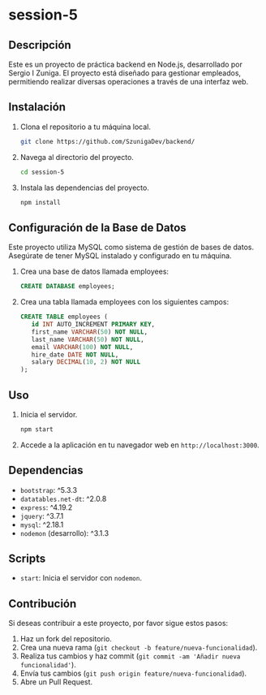 # session-5

## Descripción

Este es un proyecto de práctica backend en Node.js, desarrollado por Sergio I Zuniga. El proyecto está diseñado para gestionar empleados, permitiendo realizar diversas operaciones a través de una interfaz web.

## Instalación

1. Clona el repositorio a tu máquina local.
   ```bash
   git clone https://github.com/SzunigaDev/backend/
   ```
2. Navega al directorio del proyecto.
   ```bash
   cd session-5
   ```
3. Instala las dependencias del proyecto.
   ```bash
   npm install
   ```

## Configuración de la Base de Datos

Este proyecto utiliza MySQL como sistema de gestión de bases de datos. Asegúrate de tener MySQL instalado y configurado en tu máquina.

1. Crea una base de datos llamada employees:
   ```sql
   CREATE DATABASE employees;
   ```
2. Crea una tabla llamada employees con los siguientes campos:

   ```sql
   CREATE TABLE employees (
      id INT AUTO_INCREMENT PRIMARY KEY,
      first_name VARCHAR(50) NOT NULL,
      last_name VARCHAR(50) NOT NULL,
      email VARCHAR(100) NOT NULL,
      hire_date DATE NOT NULL,
      salary DECIMAL(10, 2) NOT NULL
   );

   ```

## Uso

1. Inicia el servidor.
   ```bash
   npm start
   ```
2. Accede a la aplicación en tu navegador web en `http://localhost:3000`.

## Dependencias

- `bootstrap`: ^5.3.3
- `datatables.net-dt`: ^2.0.8
- `express`: ^4.19.2
- `jquery`: ^3.7.1
- `mysql`: ^2.18.1
- `nodemon` (desarrollo): ^3.1.3

## Scripts

- `start`: Inicia el servidor con `nodemon`.

## Contribución

Si deseas contribuir a este proyecto, por favor sigue estos pasos:

1. Haz un fork del repositorio.
2. Crea una nueva rama (`git checkout -b feature/nueva-funcionalidad`).
3. Realiza tus cambios y haz commit (`git commit -am 'Añadir nueva funcionalidad'`).
4. Envía tus cambios (`git push origin feature/nueva-funcionalidad`).
5. Abre un Pull Request.
